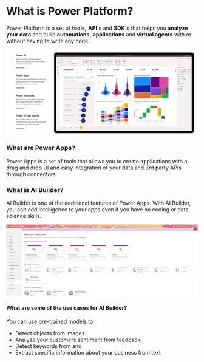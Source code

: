 # What is Power Platform?

Power Platform is a set of **tools,** **API**'s and **SDK**'s that helps you **analyze your data** and build **automations,** **applications** and **virtual agents** with or without having to write any code.

![Power Platform features](../../.gitbook/assets/powerplatform.png)

### What are Power Apps?

Power Apps is a set of tools that allows you to create applications with a drag and drop UI and easy integration of your data and 3rd party APIs through connectors. 

### What is AI Builder?

AI Builder is one of the additional features of Power Apps. With AI Builder, you can add intelligence to your apps even if you have no coding or data science skills. 

![AI Builder Features on Power Apps](../../.gitbook/assets/aibuilderappview.png)

#### What are some of the use cases for AI Builder?

You can use pre-trained models to:

* Detect objects from images
* Analyze your customers sentiment from feedback, 
* Detect keywords from and 
* Extract specific information about your business from text





